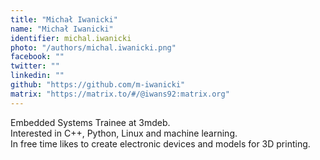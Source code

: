 ```yaml
---
title: "Michał Iwanicki"
name: "Michał Iwanicki"
identifier: michal.iwanicki
photo: "/authors/michal.iwanicki.png"
facebook: ""
twitter: ""
linkedin: ""
github: "https://github.com/m-iwanicki"
matrix: "https://matrix.to/#/@iwans92:matrix.org"
---
```


Embedded Systems Trainee at 3mdeb. \
Interested in C++, Python, Linux and machine learning. \
In free time likes to create electronic devices and models for 3D printing.
